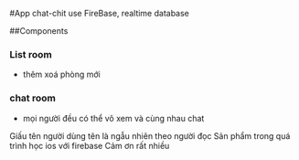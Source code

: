 
#App chat-chit use FireBase, realtime database

##Components
### List room
- thêm xoá phòng mới

### chat room
- mọi người đều có thể vô xem và cùng nhau chat

Giấu tên người dùng tên là ngẫu nhiên theo người đọc
Sản phẩm trong quá trình học ios với firebase
Cảm ơn rất nhiều
